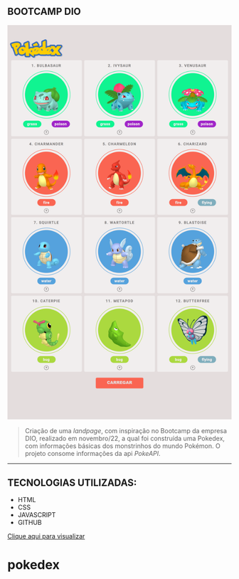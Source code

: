 ## BOOTCAMP DIO

![preview](./assets/imgs/FullScreenPage.png)

> Criação de uma _landpage_, com inspiração no Bootcamp da empresa DIO, realizado em novembro/22, a qual foi construída uma Pokedex, com informações básicas dos monstrinhos do mundo Pokémon.
> O projeto consome informações da api _PokeAPI_.

---

## TECNOLOGIAS UTILIZADAS:

-   HTML
-   CSS
-   JAVASCRIPT
-   GITHUB

[Clique aqui para visualizar](https://raffaelmiguell.github.io/pokedex-2/)

# pokedex
